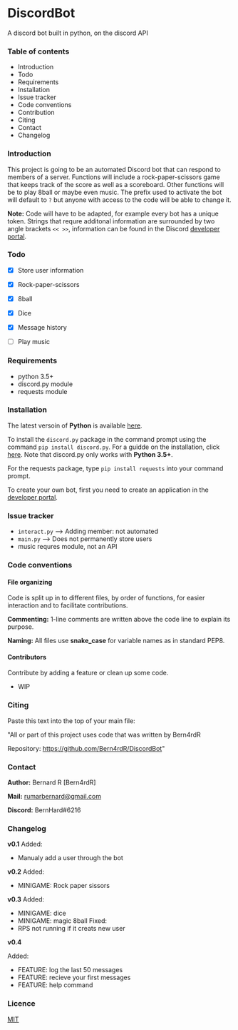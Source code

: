 # DiscordBot
A discord bot built in python, on the discord API

### Table of contents
* Introduction
* Todo
* Requirements
* Installation
* Issue tracker
* Code conventions
* Contribution
* Citing
* Contact
* Changelog

### Introduction
This project is going to be an automated Discord bot that can respond to members of a server. 
Functions will include a rock-paper-scissors game that keeps track of the score as well as a scoreboard. 
Other functions will be to play 8ball or maybe even music. The prefix used to activate the bot will default to `?` 
but anyone with access to the code will be able to change it.

**Note:**  Code will have to be adapted, for example every bot has a unique token. 
Strings that requre additonal information are surrounded by two angle brackets `<< >>`, 
information can be found in the Discord [developer portal](https://discord.com/developers/applications).

### Todo
- [x] Store user information
- [x] Rock-paper-scissors
- [x] 8ball
- [x] Dice
- [x] Message history
- [ ] Play music


### Requirements
- python 3.5+
- discord.py module
- requests module

### Installation
The latest versoin of **Python** is available [here](https://www.python.org/downloads/).

To install the `discord.py` package in the command prompt using the command `pip install discord.py`. 
For a guidde on the installation, click [here](https://pypi.org/project/discord.py/). 
Note that discord.py only works with **Python 3.5+**.

For the requests package, type `pip install requests` into your command prompt.
  
To create your own bot, first you need to create an application in the [developer portal](https://discord.com/developers/applications).


### Issue tracker
- `interact.py` --> Adding member: not automated
- `main.py` --> Does not permanently store users
- music requres module, not an API

### Code conventions
#### File organizing
Code is split up in to different files, by order of functions, for easier interaction and to facilitate contributions.

**Commenting:**  1-line comments are written above the code line to explain its purpose.

**Naming:**  All files use **snake_case** for variable names as in standard PEP8.


#### Contributors
Contribute by adding a feature or clean up some code.
- WIP

### Citing
Paste this text into the top of your main file:

"All or part of this project uses code that was written by Bern4rdR

Repository: https://github.com/Bern4rdR/DiscordBot"

### Contact
**Author:**  Bernard R [Bern4rdR]

**Mail:**  [rumarbernard@gmail.com](mailto:rumarbernard@gmail.com)

**Discord:**  BernHard#6216

### Changelog
**v0.1**
  Added:
  - Manualy add a user through the bot
  
**v0.2**
  Added:
  - MINIGAME: Rock paper sissors
  
**v0.3**
  Added:
  - MINIGAME: dice
  - MINIGAME: magic 8ball
  Fixed:
  - RPS not running if it creats new user

**v0.4**

Added:
  - FEATURE: log the last 50 messages
  - FEATURE: recieve your first messages
  - FEATURE: help command
  
### Licence
[MIT](https://choosealicense.com/licenses/mit/)
